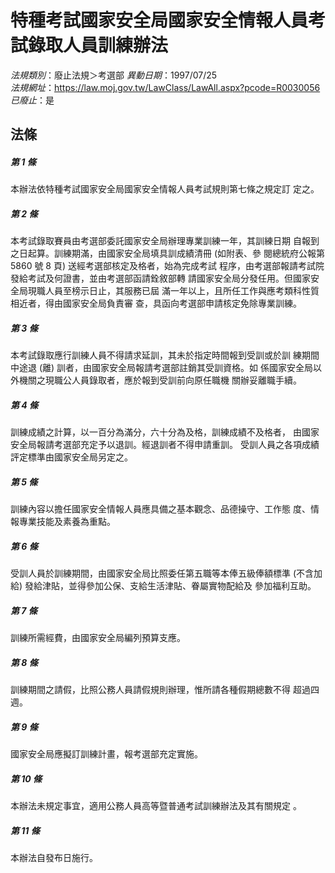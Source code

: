 # 特種考試國家安全局國家安全情報人員考試錄取人員訓練辦法

*法規類別*：廢止法規＞考選部
*異動日期*：1997/07/25  
*法規網址*：https://law.moj.gov.tw/LawClass/LawAll.aspx?pcode=R0030056
*已廢止*：是


## 法條
##### 第 1 條
本辦法依特種考試國家安全局國家安全情報人員考試規則第七條之規定訂
定之。

##### 第 2 條
本考試錄取賽員由考選部委託國家安全局辦理專業訓練一年，其訓練日期
自報到之日起算。訓練期滿，由國家安全局填具訓成績清冊 (如附表、參
閱總統府公報第 5860 號 8  頁) 送經考選部核定及格者，始為完成考試
程序，由考選部報請考試院發給考試及何證書，並由考選部函請銓敘部轉
請國家安全局分發任用。但國家安全局現職人員至榜示日止，其服務已屆
滿一年以上，且所任工作與應考類科性質相近者，得由國家安全局負責審
查，具函向考選部申請核定免除專業訓練。

##### 第 3 條
本考試錄取應行訓練人員不得請求延訓，其未於指定時間報到受訓或於訓
練期間中途退 (離) 訓者，由國家安全局報請考選部註銷其受訓資格。如
係國家安全局以外機關之現職公人員錄取者，應於報到受訓前向原任職機
關辦妥離職手續。

##### 第 4 條
訓練成績之計算，以一百分為滿分，六十分為及格，訓練成績不及格者，
由國家安全局報請考選部充定予以退訓。經退訓者不得申請重訓。
受訓人員之各項成績評定標準由國家安全局另定之。

##### 第 5 條
訓練內容以擔任國家安全情報人員應具備之基本觀念、品德操守、工作態
度、情報專業技能及素養為重點。

##### 第 6 條
受訓人員於訓練期間，由國家安全局比照委任第五職等本俸五級俸額標準
 (不含加給) 發給津貼，並得參加公保、支給生活津貼、眷屬實物配給及
參加福利互助。

##### 第 7 條
訓練所需經費，由國家安全局編列預算支應。

##### 第 8 條
訓練期間之請假，比照公務人員請假規則辦理，惟所請各種假期總數不得
超過四週。

##### 第 9 條
國家安全局應擬訂訓練計畫，報考選部充定實施。

##### 第 10 條
本辦法未規定事宜，適用公務人員高等暨普通考試訓練辦法及其有關規定
。

##### 第 11 條
本辦法自發布日施行。


